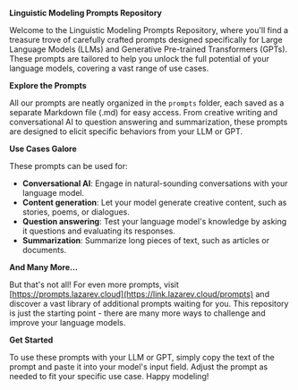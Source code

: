 **Linguistic Modeling Prompts Repository**

Welcome to the Linguistic Modeling Prompts Repository, where you'll find a treasure trove of carefully crafted prompts designed specifically for Large Language Models (LLMs) and Generative Pre-trained Transformers (GPTs). These prompts are tailored to help you unlock the full potential of your language models, covering a vast range of use cases.

**Explore the Prompts**

All our prompts are neatly organized in the `prompts` folder, each saved as a separate Markdown file (.md) for easy access. From creative writing and conversational AI to question answering and summarization, these prompts are designed to elicit specific behaviors from your LLM or GPT.

**Use Cases Galore**

These prompts can be used for:

* **Conversational AI**: Engage in natural-sounding conversations with your language model.
* **Content generation**: Let your model generate creative content, such as stories, poems, or dialogues.
* **Question answering**: Test your language model's knowledge by asking it questions and evaluating its responses.
* **Summarization**: Summarize long pieces of text, such as articles or documents.

**And Many More...**

But that's not all! For even more prompts, visit [https://prompts.lazarev.cloud](https://link.lazarev.cloud/prompts) and discover a vast library of additional prompts waiting for you. This repository is just the starting point - there are many more ways to challenge and improve your language models.

**Get Started**

To use these prompts with your LLM or GPT, simply copy the text of the prompt and paste it into your model's input field. Adjust the prompt as needed to fit your specific use case. Happy modeling!
